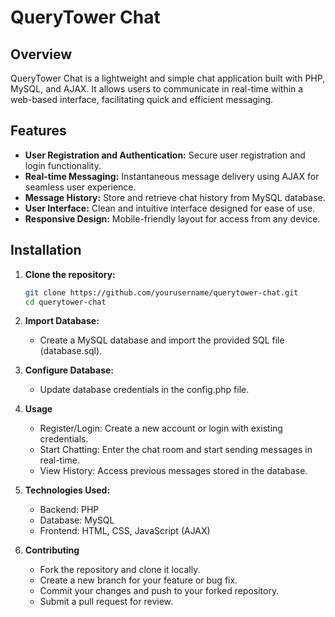# QueryTower Chat

## Overview

QueryTower Chat is a lightweight and simple chat application built with PHP, MySQL, and AJAX. It allows users to communicate in real-time within a web-based interface, facilitating quick and efficient messaging.

## Features

- **User Registration and Authentication:** Secure user registration and login functionality.
- **Real-time Messaging:** Instantaneous message delivery using AJAX for seamless user experience.
- **Message History:** Store and retrieve chat history from MySQL database.
- **User Interface:** Clean and intuitive interface designed for ease of use.
- **Responsive Design:** Mobile-friendly layout for access from any device.

## Installation

1. **Clone the repository:**

   ```bash
   git clone https://github.com/yourusername/querytower-chat.git
   cd querytower-chat
2. **Import Database:**
   - Create a MySQL database and import the provided SQL file (database.sql).

3. **Configure Database:**
   - Update database credentials in the config.php file.
4. **Usage**
   - Register/Login: Create a new account or login with existing credentials.
   - Start Chatting: Enter the chat room and start sending messages in real-time.
   - View History: Access previous messages stored in the database.
5. **Technologies Used:**
   - Backend: PHP
   - Database: MySQL
   - Frontend: HTML, CSS, JavaScript (AJAX)
6. **Contributing**
   - Fork the repository and clone it locally.
   - Create a new branch for your feature or bug fix.
   - Commit your changes and push to your forked repository.
   - Submit a pull request for review.
